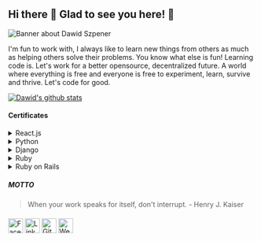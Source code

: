 ## Hi there 👋 Glad to see you here! 🤩

<img src="https://github.com/DawidSzpener/DawidSzpener/blob/main/background.png" alt="Banner about Dawid Szpener">

I'm fun to work with, I always like to learn new things from others as much as helping others solve their problems. You know what else is fun! Learning code is. Let's work for a better opensource, decentralized future. A world where everything is free and everyone is free to experiment, learn, survive and thrive. Let's code for good.

[![Dawid's github stats](https://github-readme-stats.vercel.app/api?username=DawidSzpener&hide=issues&show_icons=true&theme=tokyonight)](https://github.com/anuraghazra/github-readme-stats)

#### Certificates

<details>
  <summary>
    React.js
  </summary>
  <img src="https://github.com/DawidSzpener/DawidSzpener/blob/main/certificates/UC-eaf23a47-b9fe-45c5-81c4-476d81534223.jpg" alt="certificate" width="300" height="300">
</details>

<details>
  <summary>
    Python
  </summary>
  <img src="https://github.com/DawidSzpener/DawidSzpener/blob/main/certificates/UC-99bdc4ae-9380-4f93-b402-4cbfc292548e.jpg" alt="certificate" width="300" height="300">
</details>

<details>
  <summary>
    Django
  </summary>
  <img src="https://raw.githubusercontent.com/DawidSzpener/DawidSzpener/main/certificates/UC-808f6e67-4b28-46e1-9def-67db8ab06490.jpg" alt="certificate" width="300" height="300">
</details>

<details>
  <summary>
    Ruby
  </summary>
  <img src="https://raw.githubusercontent.com/DawidSzpener/DawidSzpener/main/certificates/UC-969de199-bf5d-4ede-ad46-d9a91fe02ae8.jpg" alt="certificate" width="300" height="300">
</details>

<details>
  <summary>
    Ruby on Rails
  </summary>
  <img src="https://github.com/DawidSzpener/DawidSzpener/blob/main/certificates/UC-eb17ceae-3890-455e-b65c-73f862e22f1b.jpg" alt="certificate" width="300" height="300">
</details>

##### MOTTO

> When your work speaks for itself, don't interrupt. - Henry J. Kaiser

####

<a href="https://www.facebook.com/dawid.szpener.5" target="_blank"><img src="https://github.com/DawidSzpener/DawidSzpener/blob/main/fb.png" alt="Facebook" width="30"></a>
<a href="https://www.linkedin.com/in/dawid-szpener-b853021a1/" target="_blank"><img src="https://github.com/DawidSzpener/DawidSzpener/blob/main/in.png" alt="LinkedIn" width="30"></a>
<a href="https://github.com/DawidSzpener" target="_blank"><img src="https://github.com/DawidSzpener/DawidSzpener/blob/main/git.png" alt="GitHub" width="30"></a>
<a href="https://www.dawidszpener.com" target="_blank"><img src="https://github.com/DawidSzpener/DawidSzpener/blob/main/www.png" alt="Website" width="30"></a>
